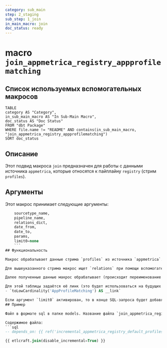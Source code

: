 ```yaml
---
category: sub_main
step: 2_staging
sub_step: 1_join
in_main_macro: join
doc_status: ready
---
```

# macro `join_appmetrica_registry_appprofilematching`

## Список используемых вспомогательных макросов

```dataview
TABLE 
category AS "Category", 
in_sub_main_macro AS "In Sub-Main Macro",
doc_status AS "Doc Status"
FROM "dbt Package"
WHERE file.name != "README" AND contains(in_sub_main_macro, "join_appmetrica_registry_appprofilematching")
SORT doc_status
```


## Описание

Этот подвид макроса `join` предназначен для работы с данными источника `appmetrica`, которые относятся к пайплайну `registry` (стрим `profiles`).

## Аргументы

Этот макрос принимает следующие аргументы:
```sql
    sourcetype_name,
    pipeline_name,
    relations_dict,
    date_from,
    date_to,
    params,
    limit0=none
    ```
## Функциональность

Макрос обрабатывает данные стрима `profiles` из источника `appmetrica`. Данные о профилях относятся к общей справочной информации - то есть к пайплайну `registry`.

Для вышеуказанного стрима макрос ищет `relations` при помощи вспомогательного макроса [[get_relations_by_re]], затем создаёт таблицу-источник при помощи вспомогательного макроса `dbt_utils.union_relations`. (Этот макрос из пакета dbt_utils, он не относится к etlcraft).

Далее полученные данные макрос обрабатывает (происходит переименование полей, для некоторых столбцов вводится LowCardinality).

Для этой таблицы задаётся её линк (это будет использоваться на будущих шагах):
- `toLowCardinality('AppProfileMatching') AS __link`

Если аргумент `limit0` активирован, то в конце SQL-запроса будет добавлено `LIMIT 0`.
## Пример

Файл в формате sql в папке models. Название файла `join_appmetrica_registry_appprofilematching`

Содержимое файла:
```sql
-- depends_on: {{ ref('incremental_appmetrica_registry_default_profiles') }}

{{ etlcraft.join(disable_incremental=True) }}
```

